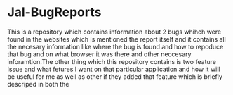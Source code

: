 # Jal-BugReports
This is a repository which contains information about 2 bugs whihch were found in the websites which is mentioned the report itself and it contains all the necesary information like where the bug is found and how to repoduce that bug and on what browser it was there and other neccesary inforamtion.The other thing which this repository contains is two feature Issue and what fetures I want on that particular application and how it will be useful for me as well as other if they added that feature which is briefly descriped in both the 
